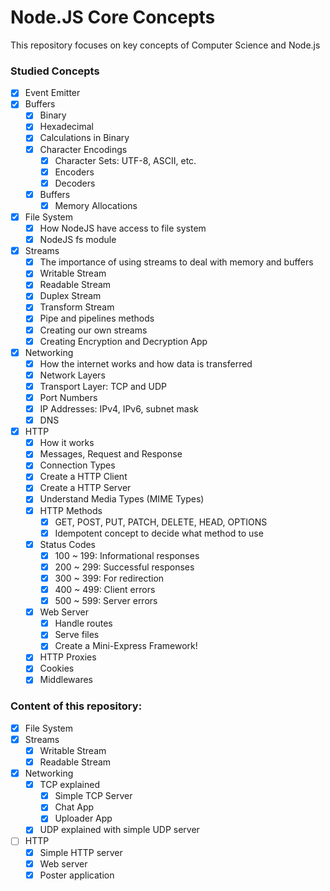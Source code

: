# Node.JS Core Concepts

This repository focuses on key concepts of Computer Science and Node.js

### Studied Concepts

- [x] Event Emitter
- [x] Buffers
    - [x] Binary
    - [x] Hexadecimal
    - [x] Calculations in Binary
    - [x] Character Encodings
        - [x] Character Sets: UTF-8, ASCII, etc.
        - [x] Encoders
        - [x] Decoders
    - [x] Buffers
        - [x] Memory Allocations
- [x] File System
    - [x] How NodeJS have access to file system
    - [x] NodeJS fs module
- [x] Streams
    - [x] The importance of using streams to deal with memory and buffers
    - [x] Writable Stream
    - [x] Readable Stream
    - [x] Duplex Stream
    - [x] Transform Stream
    - [x] Pipe and pipelines methods
    - [x] Creating our own streams
    - [x] Creating Encryption and Decryption App
- [x] Networking
    - [x] How the internet works and how data is transferred
    - [x] Network Layers
    - [x] Transport Layer: TCP and UDP
    - [x] Port Numbers
    - [x] IP Addresses: IPv4, IPv6, subnet mask
    - [x] DNS
- [x] HTTP
    - [x] How it works
    - [x] Messages, Request and Response
    - [x] Connection Types
    - [x] Create a HTTP Client
    - [x] Create a HTTP Server
    - [x] Understand Media Types (MIME Types)
    - [x] HTTP Methods
        - [x] GET, POST, PUT, PATCH, DELETE, HEAD, OPTIONS
        - [X] Idempotent concept to decide what method to use
    - [x] Status Codes
        - [x] 100 ~ 199: Informational responses
        - [x] 200 ~ 299: Successful responses
        - [x] 300 ~ 399: For redirection
        - [x] 400 ~ 499: Client errors
        - [x] 500 ~ 599: Server errors
    - [x] Web Server
        - [x] Handle routes
        - [x] Serve files
        - [x] Create a Mini-Express Framework!
    - [x] HTTP Proxies
    - [x] Cookies
    - [x] Middlewares

### Content of this repository:

- [x] File System
- [x] Streams
    - [x] Writable Stream
    - [x] Readable Stream
- [x] Networking
    - [x] TCP explained
        - [x] Simple TCP Server
        - [x] Chat App
        - [x] Uploader App
    - [x] UDP explained with simple UDP server
- [ ] HTTP
    - [x] Simple HTTP server
    - [x] Web server
    - [x] Poster application
